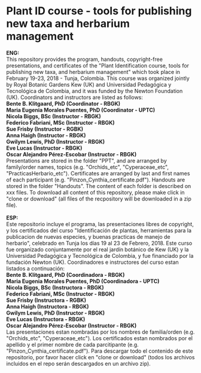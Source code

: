 # Plant ID course - tools for publishing new taxa and herbarium management
**ENG:**<br/>This repository provides the program, handouts, copyright-free presentations, and certificates of the "Plant Identification course, tools for publishing new taxa, and herbarium management" which took place in February 19-23, 2018 - Tunja, Colombia. This course was organized jointly by Royal Botanic Gardens Kew (UK) and Universidad Pedagógica y Tecnológica de Colombia, and it was funded by the Newton Foundation (UK). Coordinators and instructors are listed as follows:<br/>**Bente B. Klitgaard, PhD (Coordinator - RBGK)**<br/> **Maria Eugenia Morales Puentes, PhD (Coordinator - UPTC)**<br/> **Nicola Biggs, BSc (Instructor - RBGK)**<br/> **Federico Fabriani, MSc (Instructor - RBGK)**<br/> **Sue Frisby (Instructor - RGBK)**<br/> **Anna Haigh (Instructor - RBGK)**<br/> **Gwilym Lewis, PhD (Instructor - RBGK)**<br/> **Eve Lucas (Instructor - RBGK)** <br/>**Oscar Alejandro Pérez-Escobar (Instructor - RBGK)**<br/> Presentations are stored in the folder "PPT", and are arranged by family/order names, topics (e.g. "Orchids_etc", "Cyperaceae_etc", "PracticasHerbario_etc"). Certificates are arranged by last and first names of each participant (e.g. "Pinzon_Cynthia_certificate.pdf"). Handouts are stored in the folder "Handouts". The content of each folder is described on xxx files. To download all content of this repository, please make click in "clone or download" (all files of the recpository will be downloaded in a zip file).<br/><br/>**ESP:**<br/>Este repositorio incluye el programa, las presentaciones libres de copyright, y los certificados del curso "Identificación de plantas, herramientas para la publicacion de nuevas especies, y buenas practicas de manejo de herbario", celebrado en Tunja los días 19 al 23 de Febrero, 2018. Este curso fue organizado conjuntamente por el real jardín botánico de Kew (UK) y la Universidad Pedagógica y Tecnológica de Colombia, y fue financiado por la fundación Newton (UK). Coordinadores e instructores del curso estan listados a continuación: <br/>**Bente B. Klitgaard, PhD (Coordinadora - RBGK)**<br/> **Maria Eugenia Morales Puentes, PhD (Coordinadora - UPTC)**<br/> **Nicola Biggs, BSc (Instructora - RBGK)**<br/> **Federico Fabriani, MSc (Instructor - RBGK)**<br/> **Sue Frisby (Instructora - RGBK)**<br/> **Anna Haigh (Instructora - RBGK)**<br/> **Gwilym Lewis, PhD (Instructor - RBGK)**<br/> **Eve Lucas (Instructora - RBGK)** <br/>**Oscar Alejandro Pérez-Escobar (Instructor - RBGK)**<br/> Las presentaciones estan nombradas por los nombres de familia/orden (e.g. "Orchids_etc", "Cyperaceae_etc"). Los certificados estan nombrados por el apellido y el primer nombre de cada parcitipante (e.g. "Pinzon_Cynthia_certificate.pdf"). Para descargar todo el contenido de este repositorio, por favor hacer click en "clone or download" (todos los archivos incluidos en el repo serán descargados en un archivo zip).
